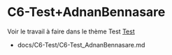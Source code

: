 
# C6-Test+AdnanBennasare
 

Voir le travail à faire dans le thème Test
[Test](https://github.com/solicoders/evaluation/issues/10)


- docs/C6-Test/C6-Test_AdnanBennasare.md 
 
